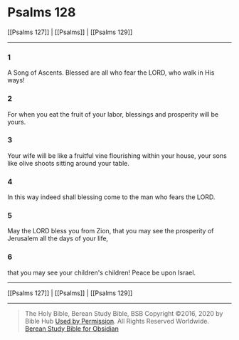 # Psalms 128

[[Psalms 127]] | [[Psalms]] | [[Psalms 129]]

---

### 1
A Song of Ascents. Blessed are all who fear the LORD, who walk in His ways!

### 2
For when you eat the fruit of your labor, blessings and prosperity will be yours.

### 3
Your wife will be like a fruitful vine flourishing within your house, your sons like olive shoots sitting around your table.

### 4
In this way indeed shall blessing come to the man who fears the LORD.

### 5
May the LORD bless you from Zion, that you may see the prosperity of Jerusalem all the days of your life,

### 6
that you may see your children's children! Peace be upon Israel.

---

[[Psalms 127]] | [[Psalms]] | [[Psalms 129]]

---

> The Holy Bible, Berean Study Bible, BSB
> Copyright &copy;2016, 2020 by Bible Hub
> [Used by Permission](https://berean.bible/terms.htm). All Rights Reserved Worldwide.
> [Berean Study Bible for Obsidian](https://github.com/gapmiss/berean-study-bible-for-obsidian)</small>

